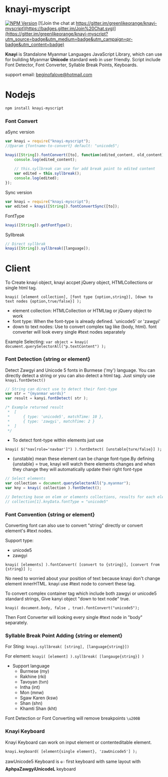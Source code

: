 knayi-myscript
==============

[![NPM Version][npm-image]][npm-url] 
[![Join the chat at https://gitter.im/greenlikeorange/knayi-myscript](https://badges.gitter.im/Join%20Chat.svg)](https://gitter.im/greenlikeorange/knayi-myscript?utm_source=badge&utm_medium=badge&utm_campaign=pr-badge&utm_content=badge)

**Knayi** is Standalone Myanmar Languages JavaScript Library, which can use for building Myanmar **Unicode** standard web in user friendly.
Script include Font Detector, Font Converter, Syllable Break Points, Keyboards.

support email: beginofalove@hotmail.com

Nodejs
======

```bash
npm install knayi-myscript
```

### Font Convert


aSync version
```js
var knayi = require("knayi-myscript");
//@param {fontname-to-convert} default: "unicode5";

knayi([String]).fontConvert([to], function(edited_content, old_content){
	console.log(edited_content);
	
	// this.syllbreak can use for add break point to edited content
	var edited = this.syllbreak();
	console.log(edited);
});

```

Sync version
```js
var knayi = require("knayi-myscript");
var edited = knayi([String]).fontConvertSync([to]);
```

FontType
```js
knayi([String]).getFontType();

```

Syllbreak
```js
// Direct syllbrak
knayi([String]).syllbreak([language]);
```


Client
======

To Create knayi object, knayi accpet jQuery object, HTMLCollections or single html tag.

```knayi( [element collection], [font type {option,string}], [down to text nodes {option,true/false}] );```

* element collection: HTMLCollection or HTMLtag or jQuery object to work
* font type: When the font-type is already defined. 'unicode5' or 'zawgyi'
* down to text nodes: Use to convert complex tag like (body, html). font converter will look every single #text nodes separately

Example Selecting: ```var object = knayi( document.querySelectorAll("p.textContent") );```

### Font Detection {string or element}

Detect Zawgyi and Unicode 5 fonts in Burmese ('my') language. You can directly detect a string or you can also detect a html tag.
Just simply use ```knayi.fontDetect()```
```js
// String can direct use to detect their font-type
var str = "{myanmar words}"
var result = kanyi.fontDetect( str );

/* Example returned result
 *  [ 
 *      { type: 'unicode5', matchTime: 10 },
 *      { type: 'zawgyi', matchTime: 2 }
 *  ]
 */

```
 * To detect font-type within elements just use

 ```knayi( $("nav[role='navbar']") ).fontDetect( [unstable{ture/false}] );```
 * {unstable} mean these element can be change font-type.By defining {unstable} = true, knayi will watch there elements changes and when they change they will automatically update their right font-type

```js
// Select elements
var collection = document.querySelectorAll("p.myanmar");
var kny = knayi( collection ).fontDetect();

// Detecting base on elem or elements collections, results for each elements are recored as "knyData.fontType" in their element
// collection[1].knyData.fontType = "unicode5"

```

### Font Convention {string or element}
Converting font can also use to convert "string" directly or convert element's #text nodes.

Support type:

 * unicode5
 * zawgyi

``` knayi( [elements] ).fontConvert( [convert to {string}], [convert from {string}] ); ```

No need to worried about your position of text because knayi don't change element innerHTML. knayi use #text node to convert these tag.

To convert complex container tag which include both zawgyi or unicode5 standard strings, Give kanyi object "down to text node" true.

``` knayi( document.body, false , true).fontConvert("unicode5"); ```

Then Font Converter will looking every single #text node in "body" separately.

### Syllable Break Point Adding {string or element}

For Sting: ``` knayi.syllbreak( [string], [language{string}]) ```

For element: ``` knayi( [element] ).syllbreak( [langauge{string}] ) ```

* Support language
	- Burmese (my)
	- Rakhine (rki)
	- Tavoyan (tvn)
	- Intha (int)
	- Mon (mnw)
	- Sgaw Karen (ksw)
	- Shan (shn)
	- Khamti Shan  (kht)

Font Detection or Font Converting will remove breakpoints ```\u200B```


### Knayi Keyboard

Knayi Keyboard can work on input element or contenteditable element.

``` knayi.keyboard( [element{single element}, 'zawUnicode5'] ); ```

zawUnicode5 Keyboard is ```ေ``` first keyboard with same layout with **AphpaZawgyiUnicodeL** keyboard

[npm-image]: https://img.shields.io/npm/v/knayi-myscript.svg
[npm-url]: https://npmjs.org/package/knayi-myscript
